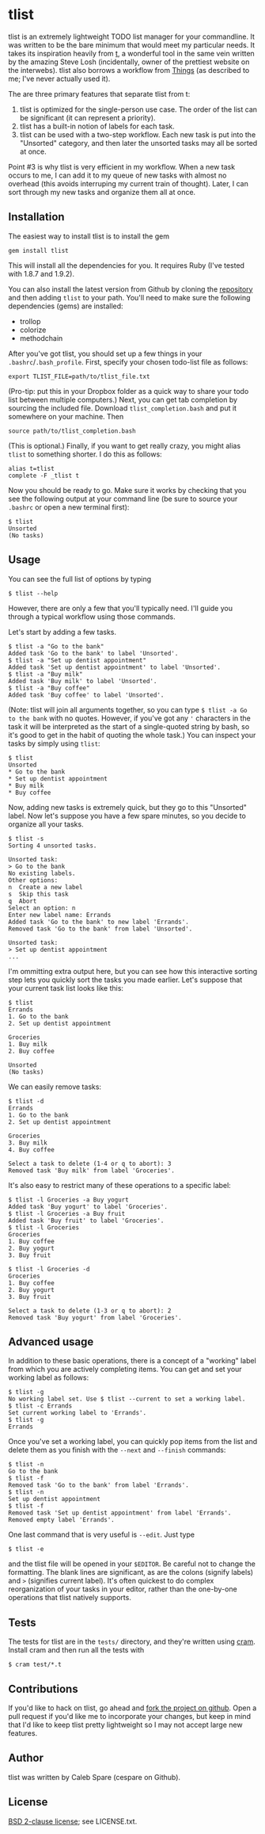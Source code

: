 tlist
=====

tlist is an extremely lightweight TODO list manager for your commandline. It was written to be the bare
minimum that would meet my particular needs. It takes its inspiration heavily from
[t](http://stevelosh.com/projects/t/), a wonderful tool in the same vein written by the amazing Steve Losh
(incidentally, owner of the prettiest website on the interwebs). tlist also borrows a workflow from
[Things](http://culturedcode.com/things/) (as described to me; I've never actually used it).

The are three primary features that separate tlist from t:

1. tlist is optimized for the single-person use case. The order of the list can be significant (it can
   represent a priority).
2. tlist has a built-in notion of labels for each task.
3. tlist can be used with a two-step workflow. Each new task is put into the "Unsorted" category, and then
   later the unsorted tasks may all be sorted at once.

Point #3 is why tlist is very efficient in my workflow. When a new task occurs to me, I can add it to my queue
of new tasks with almost no overhead (this avoids interruping my current train of thought). Later, I can sort
through my new tasks and organize them all at once.

Installation
------------

The easiest way to install tlist is to install the gem

    gem install tlist

This will install all the dependencies for you. It requires Ruby (I've tested with 1.8.7 and 1.9.2).

You can also install the latest version from Github by cloning the
[repository](https://github.com/cespare/tlist) and then adding `tlist` to your path. You'll need to make sure
the following dependencies (gems) are installed:

* trollop
* colorize
* methodchain

After you've got tlist, you should set up a few things in your `.bashrc`/`.bash_profile`. First, specify your
chosen todo-list file as follows:

    export TLIST_FILE=path/to/tlist_file.txt

(Pro-tip: put this in your Dropbox folder as a quick way to share your todo list between multiple computers.)
Next, you can get tab completion by sourcing the included file. Download `tlist_completion.bash` and put it
somewhere on your machine. Then

    source path/to/tlist_completion.bash

(This is optional.) Finally, if you want to get really crazy, you might alias `tlist` to something shorter. I
do this as follows:

    alias t=tlist
    complete -F _tlist t

Now you should be ready to go. Make sure it works by checking that you see the following output at your
command line (be sure to source your `.bashrc` or open a new terminal first):

    $ tlist
    Unsorted
    (No tasks)

Usage
-----

You can see the full list of options by typing

    $ tlist --help

However, there are only a few that you'll typically need. I'll guide you through a typical workflow using
those commands.

Let's start by adding a few tasks.

    $ tlist -a "Go to the bank"
    Added task 'Go to the bank' to label 'Unsorted'.
    $ tlist -a "Set up dentist appointment"
    Added task 'Set up dentist appointment' to label 'Unsorted'.
    $ tlist -a "Buy milk"
    Added task 'Buy milk' to label 'Unsorted'.
    $ tlist -a "Buy coffee"
    Added task 'Buy coffee' to label 'Unsorted'.

(Note: tlist will join all arguments together, so you can type `$ tlist -a Go to the bank` with no quotes.
However, if you've got any `'` characters in the task it will be interpreted as the start of a single-quoted
string by bash, so it's good to get in the habit of quoting the whole task.) You can inspect your tasks by
simply using `tlist`:

    $ tlist
    Unsorted
    * Go to the bank
    * Set up dentist appointment
    * Buy milk
    * Buy coffee

Now, adding new tasks is extremely quick, but they go to this "Unsorted" label. Now let's suppose you have a
few spare minutes, so you decide to organize all your tasks.

    $ tlist -s
    Sorting 4 unsorted tasks.

    Unsorted task:
    > Go to the bank
    No existing labels.
    Other options:
    n  Create a new label
    s  Skip this task
    q  Abort
    Select an option: n
    Enter new label name: Errands
    Added task 'Go to the bank' to new label 'Errands'.
    Removed task 'Go to the bank' from label 'Unsorted'.

    Unsorted task:
    > Set up dentist appointment
    ...

I'm ommitting extra output here, but you can see how this interactive sorting step lets you quickly sort the
tasks you made earlier. Let's suppose that your current task list looks like this:

    $ tlist
    Errands
    1. Go to the bank
    2. Set up dentist appointment

    Groceries
    1. Buy milk
    2. Buy coffee

    Unsorted
    (No tasks)

We can easily remove tasks:

    $ tlist -d
    Errands
    1. Go to the bank
    2. Set up dentist appointment

    Groceries
    3. Buy milk
    4. Buy coffee

    Select a task to delete (1-4 or q to abort): 3
    Removed task 'Buy milk' from label 'Groceries'.

It's also easy to restrict many of these operations to a specific label:

    $ tlist -l Groceries -a Buy yogurt
    Added task 'Buy yogurt' to label 'Groceries'.
    $ tlist -l Groceries -a Buy fruit
    Added task 'Buy fruit' to label 'Groceries'.
    $ tlist -l Groceries
    Groceries
    1. Buy coffee
    2. Buy yogurt
    3. Buy fruit

    $ tlist -l Groceries -d
    Groceries
    1. Buy coffee
    2. Buy yogurt
    3. Buy fruit

    Select a task to delete (1-3 or q to abort): 2
    Removed task 'Buy yogurt' from label 'Groceries'.

Advanced usage
--------------

In addition to these basic operations, there is a concept of a "working" label from which you are actively
completing items. You can get and set your working label as follows:

    $ tlist -g
    No working label set. Use $ tlist --current to set a working label.
    $ tlist -c Errands
    Set current working label to 'Errands'.
    $ tlist -g
    Errands

Once you've set a working label, you can quickly pop items from the list and delete them as you finish with
the `--next` and `--finish` commands:

    $ tlist -n
    Go to the bank
    $ tlist -f
    Removed task 'Go to the bank' from label 'Errands'.
    $ tlist -n
    Set up dentist appointment
    $ tlist -f
    Removed task 'Set up dentist appointment' from label 'Errands'.
    Removed empty label 'Errands'.

One last command that is very useful is `--edit`. Just type

    $ tlist -e

and the tlist file will be opened in your `$EDITOR`. Be careful not to change the formatting. The blank lines
are significant, as are the colons (signify labels) and `>` (signifies current label). It's often quickest to
do complex reorganization of your tasks in your editor, rather than the one-by-one operations that tlist
natively supports.

Tests
-----

The tests for tlist are in the `tests/` directory, and they're written using
[cram](https://bitheap.org/cram/). Install cram and then run all the tests with

    $ cram test/*.t

Contributions
-------------

If you'd like to hack on tlist, go ahead and [fork the project on github](https://github.com/cespare/tlist).
Open a pull request if you'd like me to incorporate your changes, but keep in mind that I'd like to keep tlist
pretty lightweight so I may not accept large new features.

Author
------

tlist was written by Caleb Spare (cespare on Github).

License
-------

[BSD 2-clause license](http://opensource.org/licenses/bsd-license.php); see LICENSE.txt.
